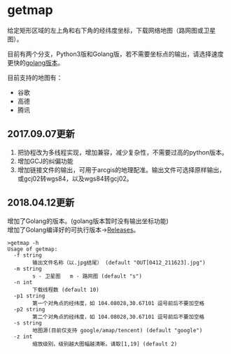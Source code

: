 # getmap
给定矩形区域的左上角和右下角的经纬度坐标，下载网络地图（路网图或卫星图）。

目前有两个分支，Python3版和Golang版，若不需要坐标点的输出，请选择速度更快的[golang版本](https://github.com/yuansushow/getmap/releases)。

目前支持的地图有：
- 谷歌 
- 高德 
- 腾讯


## 2017.09.07更新
1. 把协程改为多线程实现，增加兼容，减少复杂性，不需要过高的python版本。
2. 增加GCJ的纠偏功能
3. 增加链接文件的输出，可用于arcgis的地理配准。输出文件可选择原样输出，或gcj02转wgs84，以及wgs84转gcj02。

## 2018.04.12更新

增加了Golang的版本。(golang版本暂时没有输出坐标功能)  <br>
增加了Golang编译好的可执行版本->[Releases](https://github.com/yuansushow/getmap/releases)。
```
>getmap -h
Usage of getmap:
  -f string
        输出文件名称（以.jpg结尾） (default "OUT[0412_211623].jpg")
  -m string
        s - 卫星图   m - 路网图 (default "s")
  -n int
        下载线程数 (default 10)
  -p1 string
        第一个对角点的经纬度，如 104.08028,30.67101 逗号前后不要加空格
  -p2 string
        第二个对角点的经纬度，如 104.08028,30.67101 逗号前后不要加空格
  -s string
        地图源(目前仅支持 google/amap/tencent) (default "google")
  -z int
        缩放级别，级别越大图幅越清晰。请取[1,19] (default 2)
```
